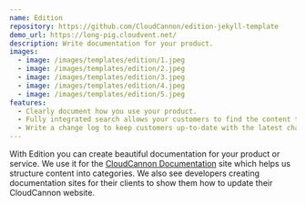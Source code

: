```yaml
---
name: Edition
repository: https://github.com/CloudCannon/edition-jekyll-template
demo_url: https://long-pig.cloudvent.net/
description: Write documentation for your product.
images:
  - image: /images/templates/edition/1.jpeg
  - image: /images/templates/edition/2.jpeg
  - image: /images/templates/edition/3.jpeg
  - image: /images/templates/edition/4.jpeg
  - image: /images/templates/edition/5.jpeg
features:
  - Clearly document how you use your product.
  - Fully integrated search allows your customers to find the content they're looking for.
  - Write a change log to keep customers up-to-date with the latest changes.
---
```


With Edition you can create beautiful documentation for your product or service. We use it for the [CloudCannon Documentation](http://docs.cloudcannon.com) site which helps us structure content into categories. We also see developers creating documentation sites for their clients to show them how to update their CloudCannon website.
